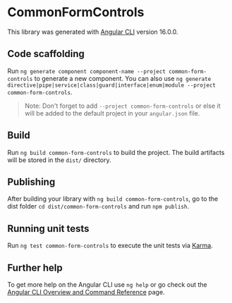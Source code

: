 # CommonFormControls

This library was generated with [Angular CLI](https://github.com/angular/angular-cli) version 16.0.0.

## Code scaffolding

Run `ng generate component component-name --project common-form-controls` to generate a new component. You can also use `ng generate directive|pipe|service|class|guard|interface|enum|module --project common-form-controls`.
> Note: Don't forget to add `--project common-form-controls` or else it will be added to the default project in your `angular.json` file. 

## Build

Run `ng build common-form-controls` to build the project. The build artifacts will be stored in the `dist/` directory.

## Publishing

After building your library with `ng build common-form-controls`, go to the dist folder `cd dist/common-form-controls` and run `npm publish`.

## Running unit tests

Run `ng test common-form-controls` to execute the unit tests via [Karma](https://karma-runner.github.io).

## Further help

To get more help on the Angular CLI use `ng help` or go check out the [Angular CLI Overview and Command Reference](https://angular.io/cli) page.
